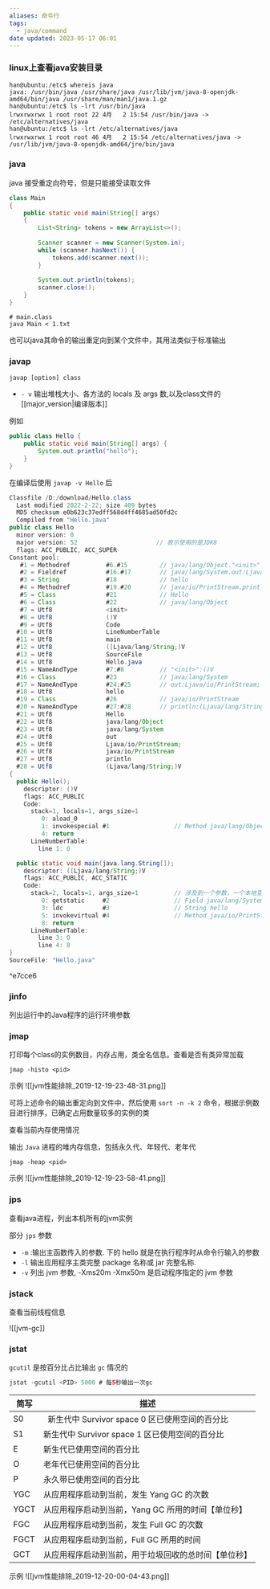 ```yaml
---
aliases: 命令行
tags:
  - java/command
date updated: 2023-05-17 06:01
---
```


### linux上查看java安装目录

```shell
han@ubuntu:/etc$ whereis java
java: /usr/bin/java /usr/share/java /usr/lib/jvm/java-8-openjdk-amd64/bin/java /usr/share/man/man1/java.1.gz
han@ubuntu:/etc$ ls -lrt /usr/bin/java
lrwxrwxrwx 1 root root 22 4月   2 15:54 /usr/bin/java -> /etc/alternatives/java
han@ubuntu:/etc$ ls -lrt /etc/alternatives/java
lrwxrwxrwx 1 root root 46 4月   2 15:54 /etc/alternatives/java -> /usr/lib/jvm/java-8-openjdk-amd64/jre/bin/java
```

### java

java 接受重定向符号，但是只能接受读取文件

```java
class Main
{
    public static void main(String[] args)
    {
        List<String> tokens = new ArrayList<>();
 
        Scanner scanner = new Scanner(System.in);
        while (scanner.hasNext()) {
            tokens.add(scanner.next());
        }
 
        System.out.println(tokens);
        scanner.close();
    }
}
```

```shell
# main.class
java Main < 1.txt
```

也可以java其命令的输出重定向到某个文件中，其用法类似于标准输出

### javap

`javap [option] class`

- `- v`  输出堆栈大小、各方法的 locals 及 args 数,以及class文件的 [[major_version|编译版本]]

例如

```java
public class Hello {
    public static void main(String[] args) {
        System.out.println("hello");
    }
}
```

在编译后使用 `javap -v Hello` 后

```java
Classfile /D:/download/Hello.class
  Last modified 2022-2-22; size 409 bytes
  MD5 checksum e0b623c37edff568d4ff4685ad50fd2c
  Compiled from "Hello.java"
public class Hello
  minor version: 0
  major version: 52                      // 表示使用的是JDK8
  flags: ACC_PUBLIC, ACC_SUPER
Constant pool:
   #1 = Methodref          #6.#15         // java/lang/Object."<init>":()V
   #2 = Fieldref           #16.#17        // java/lang/System.out:Ljava/io/PrintStream;
   #3 = String             #18            // hello
   #4 = Methodref          #19.#20        // java/io/PrintStream.println:(Ljava/lang/String;)V
   #5 = Class              #21            // Hello
   #6 = Class              #22            // java/lang/Object
   #7 = Utf8               <init>
   #8 = Utf8               ()V
   #9 = Utf8               Code
  #10 = Utf8               LineNumberTable
  #11 = Utf8               main
  #12 = Utf8               ([Ljava/lang/String;)V
  #13 = Utf8               SourceFile
  #14 = Utf8               Hello.java
  #15 = NameAndType        #7:#8          // "<init>":()V
  #16 = Class              #23            // java/lang/System
  #17 = NameAndType        #24:#25        // out:Ljava/io/PrintStream;
  #18 = Utf8               hello
  #19 = Class              #26            // java/io/PrintStream
  #20 = NameAndType        #27:#28        // println:(Ljava/lang/String;)V
  #21 = Utf8               Hello
  #22 = Utf8               java/lang/Object
  #23 = Utf8               java/lang/System
  #24 = Utf8               out
  #25 = Utf8               Ljava/io/PrintStream;
  #26 = Utf8               java/io/PrintStream
  #27 = Utf8               println
  #28 = Utf8               (Ljava/lang/String;)V
{
  public Hello();
    descriptor: ()V
    flags: ACC_PUBLIC
    Code:
      stack=1, locals=1, args_size=1
         0: aload_0
         1: invokespecial #1                  // Method java/lang/Object."<init>":()V
         4: return
      LineNumberTable:
        line 1: 0

  public static void main(java.lang.String[]);
    descriptor: ([Ljava/lang/String;)V
    flags: ACC_PUBLIC, ACC_STATIC
    Code:
      stack=2, locals=1, args_size=1          // 涉及到一个参数，一个本地变量即"hello"
         0: getstatic     #2                  // Field java/lang/System.out:Ljava/io/PrintStream;
         3: ldc           #3                  // String hello
         5: invokevirtual #4                  // Method java/io/PrintStream.println:(Ljava/lang/String;)V
         8: return
      LineNumberTable:
        line 3: 0
        line 4: 8
}
SourceFile: "Hello.java"
```

^e7cce6

### jinfo

列出运行中的Java程序的运行环境参数

### jmap

打印每个class的实例数目，内存占用，类全名信息。查看是否有类异常加载

```shell
jmap -histo <pid>
```

示例
![[jvm性能排除_2019-12-19-23-48-31.png]]

可将上述命令的输出重定向到文件中，然后使用 `sort -n -k 2` 命令，根据示例数目进行排序，已确定占用数量较多的实例的类

查看当前内存使用情况

输出 `Java` 进程的堆内存信息，包括永久代、年轻代、老年代

```shell
jmap -heap <pid>
```

示例
![[jvm性能排除_2019-12-19-23-58-41.png]]

### jps

查看java进程，列出本机所有的jvm实例

部分 `jps` 参数

- `-m` :输出主函数传入的参数. 下的 hello 就是在执行程序时从命令行输入的参数
- `-l`  输出应用程序主类完整 package 名称或 jar 完整名称.
- `-v` 列出 jvm 参数, -Xms20m -Xmx50m 是启动程序指定的 jvm 参数

### jstack

查看当前线程信息

![[jvm-gc]]

### jstat

`gcutil` 是按百分比占比输出 `gc` 情况的

```java
jstat -gcutil <PID> 5000 # 每5秒输出一次gc
```

| 简写   | 描述                                 |
| ---- | ---------------------------------- |
| S0   |   新生代中 Survivor space 0 区已使用空间的百分比 |
| S1   | 新生代中 Survivor space 1 区已使用空间的百分比   |
| E    | 新生代已使用空间的百分比                       |
| O    | 老年代已使用空间的百分比                       |
| P    | 永久带已使用空间的百分比                       |
| YGC  | 从应用程序启动到当前，发生 Yang GC 的次数          |
| YGCT | 从应用程序启动到当前，Yang GC 所用的时间【单位秒】      |
| FGC  | 从应用程序启动到当前，发生 Full GC 的次数          |
| FGCT | 从应用程序启动到当前，Full GC 所用的时间           |
| GCT  | 从应用程序启动到当前，用于垃圾回收的总时间【单位秒】         |

示例
![[jvm性能排除_2019-12-20-00-04-43.png]]
